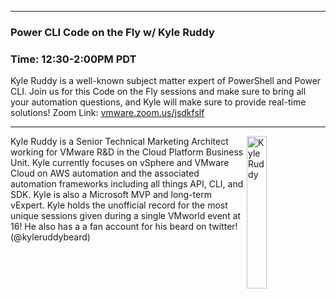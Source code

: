 <style>
  .wrapper {margin-top:75px;}
  header {top:20px!important;
  .session-wrapper{border:1px solid #36373b; border-radius:5px; padding:20px; background-color:##D3D3D3;}
  
</style>
<hr/>

### **Power CLI Code on the Fly w/ Kyle Ruddy**
### **Time: 12:30-2:00PM PDT**
<div class="session-wrapper">
Kyle Ruddy is a well-known subject matter expert of PowerShell and Power CLI. Join us for this Code on the Fly sessions and make sure to bring all your automation questions, and Kyle will make sure to provide real-time solutions!
Zoom Link: <a href="vmware.zoom.us/jsdkfslf">vmware.zoom.us/jsdkfslf</a>
</div>


<hr/>
<img src="kyle_ruddy.jpeg" alt="Kyle Ruddy" width="25%" align="right">
    
<p>Kyle Ruddy is a Senior Technical Marketing Architect working for VMware R&D in the Cloud Platform Business Unit. Kyle currently focuses on vSphere and VMware Cloud on AWS automation and the associated automation frameworks including all things API, CLI, and SDK. Kyle is also a Microsoft MVP and long-term vExpert. Kyle holds the unofficial record for the most unique sessions given during a single VMworld event at 16! He also has a a fan account for his beard on twitter! (@kyleruddybeard)</p>
